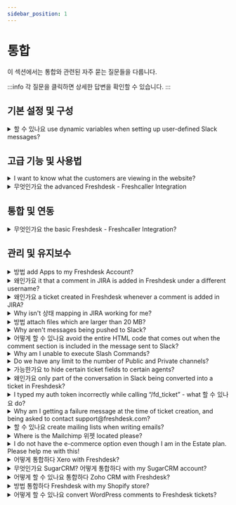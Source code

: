 ```yaml
---
sidebar_position: 1
---
```


# 통합

이 섹션에서는 통합와 관련된 자주 묻는 질문들을 다룹니다.

:::info
각 질문을 클릭하면 상세한 답변을 확인할 수 있습니다.
:::


## 기본 설정 및 구성

<details>
<summary>할 수 있나요 use dynamic variables when setting up user-defined Slack messages?</summary>

<p ><span style={{ fontSize: "16px" }}>Yes, this is possible- however, please use the following variables for ticket description, last public note, and last private note so that only the text content of the description and notes is sent to Slack; otherwise, the <strong>HTML tags </strong>will get pushed to slack as well.</span></p><ul><li ><span style={{ fontSize: "16px" }}></span><span style={{ fontSize: "16px" }}>Use `{{ticket.description_text}}` in place of `{{ticket.description}}`</span></li><li ><span style={{ fontSize: "16px" }}></span><span style={{ fontSize: "16px" }}>Use `{{ticket.latest_public_comment_text}}` in place of `{{ticket.latest_public_comment}}`</span><span style={{ fontSize: "16px" }}></span><span style={{ fontSize: "16px" }}></span></li><li ><span style={{ fontSize: "16px" }}>Use `{{ticket.latest_private_comment_text}}` in place of `{{ticket.latest_private_comment}}`</span></li></ul>

</details>


## 고급 기능 및 사용법

<details>
<summary>I want to know what the customers are viewing in the website?</summary>

<p>With the Freshmarketer integration, you can now view customer sessions on every ticket generated in Freshdesk. A session replay is a recording of the customer’s journey on a website or within a web application.</p><p><br /></p><p>Benefits of this Session replay integration:</p><p><br /></p><ul><li dir="ltr"><p>Get context about the issue that the customer has been facing, without having to ask them to elaborate the issue. For e.g. If a customer has been facing trouble with routing emails, you can look at the session replay and understand what went wrong.</p></li><li dir="ltr"><p>Lesser email threads leading to decrease in resolution time.</p></li><li dir="ltr"><p>Understand which part of your website/product is confusing to the customer. </p></li><li dir="ltr"><p>Reduces the need to ask customers for screenshots. Instead replay the sessions. </p></li><li dir="ltr"><p>Identify the solution articles visited by the customer to make sure that the support agent does not suggest the same. </p></li></ul><p><br /></p><p>Please refer this <a href="https://support.freshdesk.com/support/solutions/articles/235353-how-to-integrate-freshmarketer-s-session-replay-with-freshdesk-" target="_blank" rel="noreferrer noopener">link</a> for more details.</p><p><br /></p>

</details>

<details>
<summary>무엇인가요 the advanced Freshdesk - Freshcaller Integration</summary>

<p><span>Apart from attending your calls, providing post-call support by converting calls into tickets within Freshdesk, the advanced Freshdesk - Freshcaller integration also helps you <strong>manage your calls within your Freshdesk account </strong>without having to switch tabs to go to your Freshcaller account. </span></p>

</details>


## 통합 및 연동

<details>
<summary>무엇인가요 the basic Freshdesk - Freshcaller Integration?</summary>

<p>The basic Freshdesk - Freshcaller integration helps you convert the calls you manage within your Freshcaller account as tickets in Freshdesk. You can follow-up on your calls, i.e, provide post-call support via Freshdesk and also document them for future context. </p><p><br /></p>

</details>


## 관리 및 유지보수

<details>
<summary>방법 add Apps to my Freshdesk Account?</summary>

<p><span dir="ltr" style={{ fontSize: "16px" }}>You can add apps to your Freshdesk account from the Freshdesk Apps Gallery. <span dir="ltr" style={{ fontSize: "16px" }}>Based on an app's complexity and the availability of its features, it is either free or comes with a charge.</span></span></p><p><br /></p><p><span dir="ltr" style={{ fontSize: "16px" }}>To install an app,</span></p><p><br /></p><ul><li><span dir="ltr" style={{ fontSize: "16px" }}>Go to &nbsp;<strong dir="ltr">Admin&nbsp;</strong>&gt;<strong dir="ltr">&nbsp;Support Operations&nbsp;</strong>&gt;<strong dir="ltr">&nbsp;Apps</strong> &gt;<strong dir="ltr">&nbsp;Marketplace</strong></span></li><li><span dir="ltr" style={{ fontSize: "16px" }}>Search for the app you wish to add and click <strong dir="ltr">Install.</strong></span></li><li><span dir="ltr" style={{ fontSize: "16px" }}>Under <strong dir="ltr">Settings,&nbsp;</strong>configure your <strong>Freshdesk</strong><strong dir="ltr">Domain URL&nbsp;</strong>and <strong dir="ltr">API Key.</strong></span></li></ul><p></p><p><strong dir="ltr"><br /></strong></p><p><strong dir="ltr"><img src="#" style={{ fontSize: "16px" }} class="fr-fic fr-fil fr-dib fr-bordered" /></strong></p><p><br /></p><p dir="ltr"><span dir="ltr" style={{ fontSize: "16px" }}>Your Freshdesk URL will be in the format <span style={{ fontSize: "16px" }}>&lt;<a dir="ltr" href="//yourcompanyname.freshdesk.com">yourcompanyname&gt;.freshdesk.com</a></span>. You can fetch the URL from your address bar.</span></p><p dir="ltr"><br /></p><p dir="ltr"><img src="#" style={{ fontSize: "16px" }} class="fr-fic fr-fil fr-dib fr-bordered" /></p><p dir="ltr"><br /><span dir="ltr" style={{ fontSize: "16px" }}>To fetch your API Key,</span></p><p dir="ltr" style={{ fontSize: "16px" }}><span style={{ fontSize: "16px" }}><br /></span></p><p dir="ltr" style={{ fontSize: "16px" }}><span style={{ fontSize: "16px" }}>Go to <strong>Profile icon&nbsp;</strong>&gt;<strong>&nbsp;Profile settings</strong> &gt;<strong>&nbsp;Your API Key</strong></span></p><p dir="ltr"><br /></p><p dir="ltr"><strong dir="ltr"><img src="#" style={{ fontSize: "16px" }} class="fr-fic fr-fil fr-dib fr-bordered" /></strong><br /></p><p><span dir="ltr" style={{ fontSize: "16px" }}><strong dir="ltr"><br /></strong></span></p>

</details>

<details>
<summary>왜인가요 it that a comment in JIRA is added in Freshdesk under a different username?</summary>

<p ><span rel="tempredactor" style={{ fontSize: "16px" }}>When a user posts a comment in JIRA, an equivalent account is created in Freshdesk with one's JIRA email and the note is added to the Freshdesk ticket. </span></p><p ><br /></p><p ><span rel="tempredactor" style={{ fontSize: "16px" }}>If the email address of the user is <strong>hidden</strong> in JIRA settings, the JIRA integration in your helpdesk will not be able to fetch it, and so a generic one will be used.</span></p><p ><br /></p><p ><span rel="tempredactor" style={{ fontSize: "16px" }}><br /></span></p><p><br /></p>

</details>

<details>
<summary>왜인가요 a ticket created in Freshdesk whenever a comment is added in JIRA?</summary>

<p ><span style={{ fontSize: "16px" }}>This usually happens when you configure notifications in JIRA and it is linked to one of the support addresses configured in Freshdesk. </span></p><p ><br /></p><p ><span style={{ fontSize: "16px" }}>You can just remove the support email address from the <strong>notification settings </strong>within JIRA to prevent this.</span></p>

</details>

<details>
<summary>Why isn't 상태 mapping in JIRA working for me?</summary>

<p>To understand why the status mapping in JIRA is not working,<br /><br />1. Navigate to <strong dir="ltr">Admin -&gt; Support Operations -&gt; Apps -&gt; JIRA Plus app settings -&gt; General Settings</strong> to check how the status sync between JIRA and Freshdesk is setup.<br /><br /><img src="#" style={{ fontSize: "16px" }} class="fr-fic fr-fil fr-dib" /></p><p><br /></p><p style={{ fontSize: "16px" }}>2. Also, verify how your custom statuses on Freshdesk is mapped to the issue status on Jira<br /><br /><img src="#" style={{ fontSize: "16px" }} class="fr-fic fr-fil fr-dib" /></p><p style={{ fontSize: "16px" }}><br /></p><p><br /></p>

</details>

<details>
<summary>방법 attach files which are larger than 20 MB?</summary>

<p>Freshdesk has many 3rd party integrations like Dropbox or OneDrive with which agents/customers can use to send files larger than 20 MB. To set up the integrations with Google Drive, refer to <a href="https://support.freshdesk.com/solution/articles/232355-the-google-drive-app" target="_blank" rel="noreferrer noopener">this article</a> and for Dropbox, you can click <a href="https://support.freshdesk.com/support/solutions/articles/55359-the-dropbox-app" target="_blank" rel="noreferrer noopener">here</a>.</p><p><br /></p>

</details>

<details>
<summary>Why aren't messages being pushed to Slack?</summary>

<p><span style={{ fontSize: "16px" }}>Please check if the corresponding channel is configured under <strong dir="ltr">Admin -&gt; Support Operations -&gt; Apps -&gt; Slack -&gt; Edit. </strong></span></p><p><br /></p><p><span style={{ fontSize: "16px" }}>If the channel has been<strong> deleted</strong>, the messages will not be pushed to the Slack channel. </span></p>

</details>

<details>
<summary>어떻게 할 수 있나요 avoid the entire HTML code that comes out when the comment section is included in the message sent to Slack?</summary>

<p><span style={{ fontSize: "16px" }}>When you are using dynamic variables to configure custom messages for Slack, please use the following variables for<strong> ticket description, last public note, and last private note</strong> so that only the text content of the description and notes is sent to Slack. </span></p><p><span style={{ fontSize: "16px" }}><br /></span></p><p><span style={{ fontSize: "16px" }}>Otherwise, the <strong>HTML</strong> tags will get pushed to slack as well.</span></p><p><br /></p><p><span style={{ fontSize: "16px" }}>You can replace the placeholder with the following alternatives instead of using the default ticket.description:</span></p>

**Option 1:** Use `ticket.description_text`
**Option 2:** Use `ticket.description | strip_html`

<p><span style={{ fontSize: "16px" }}>These alternatives will include only the text portion in the notification, without HTML tags.</span></p>

</details>

<details>
<summary>Why am I unable to execute Slash Commands?</summary>

<p><span style={{ fontSize: "16px" }}>Please check the following in the Slack app:</span></p><p><span style={{ fontSize: "16px" }}></span></p><p><span dir="ltr" style={{ fontSize: "16px" }}>1. Make sure <strong>"</strong><strong>Allow Slash Commands" </strong>is checked in the app configuration page. Please navigate to <strong>Admin -&gt; Support Operations -&gt; Apps -&gt;</strong> click on slash integration to see the settings (gear icon) where you could see this configuration. </span></p><p><br /></p><p><span style={{ fontSize: "16px" }}>2. Make sure that the<strong> correct Slash command token</strong> (obtainable when you create the slash command) is copied to Freshdesk-Slack app settings page.</span></p><p><br /></p><p><span style={{ fontSize: "16px" }}>3. Make sure the <strong>&lt;user API token&gt;</strong> entered along with the /fd_ticket command is the right one.</span></p><p><br /></p>

</details>

<details>
<summary>Do we have any limit to the number of Public and Private channels?</summary>

<p ><span style={{ fontSize: "16px" }}>Yes, the integration allows only <strong>20 private and public channels</strong>. </span></p><p ><br /></p><p ><span style={{ fontSize: "16px" }}>Of these, at least one channel should be available as Public (independent of the private channels).</span></p>

</details>

<details>
<summary>가능한가요 to hide certain ticket fields to certain agents?</summary>

<p>You can integrate Freshdesk with the app called 'Hide/Disable Ticket Fields'. </p><p><br /></p><p>When there are several irrelevant default and custom Ticket fields it is time-consuming for an agent to scroll through these fields while creating/updating a ticket. All Ticket fields except the mandatory fields will be available to Hide and/or Disable.<br />- Ability to display tickets fields relevant to agents<br />- Useful when a ticket field is used to hold background information that is of no relevance of value to an agent<br />- Reduce unnecessary clutter on agents’ interface<br />- Improve agents’ productivity</p><p><br /></p><p>Refer this <a href="https://apps.freshdesk.com/hidedisable_ticket_fields/" target="_blank" rel="noreferrer noopener">link</a> for more details.</p><p><br /></p><p><br /></p>

</details>

<details>
<summary>왜인가요 only part of the conversation in Slack being converted into a ticket in Freshdesk?</summary>

<p ><span style={{ fontSize: "16px" }}>As per the integration, the latest <strong>200 messages</strong> would only be included in the text of the ticket. </span></p><p><br /></p><p><span style={{ fontSize: "16px" }}>The<strong> text content</strong> only from conversations will be included in the ticket. All files attached and snippets will be available as a clickable Slack link in your ticket.</span></p><p><br /></p><p ><span style={{ fontSize: "16px" }}></span><br /></p><p ><br /></p>

</details>

<details>
<summary>I typed my auth token incorrectly while calling “/fd_ticket” - what 할 수 있나요 do?</summary>

<p><span style={{ fontSize: "16px" }}>You may call the <strong>slash command</strong> again with the correct token, and the app will override the previously-stored incorrect one. </span></p><p><br /></p><p><span style={{ fontSize: "16px" }}>Please navigate to <strong dir="ltr">Admin -&gt; Support Operations -&gt; Apps -&gt; Slack</strong> where this could be checked and modified. </span></p>

</details>

<details>
<summary>Why am I getting a failure message at the time of ticket creation, and being asked to contact support@freshdesk.com?</summary>

<p ><span style={{ fontSize: "16px" }}>This could happen due to the following reasons: </span></p><ul><li ><span style={{ fontSize: "16px" }}>The ticket <strong>format or description</strong> is incorrect.</span></li><li><span style={{ fontSize: "16px" }}>Ticket creation is done without <strong>mandatory</strong> fields (priority, source etc).</span></li><li ><span style={{ fontSize: "16px" }}>Slack is not able to process certain details to Freshdesk.</span></li></ul><p ><br /></p><p ><span style={{ fontSize: "16px" }}><br /></span></p>

</details>

<details>
<summary>할 수 있나요 create mailing lists when writing emails?</summary>

<p>You cannot create mailing lists in Freshdesk. However, you can make use of the Mailchimp integration with Freshdesk to create mailing lists in Mailchimp and to send out emails in bulk. Please refer this<a href="https://support.freshdesk.com/support/solutions/articles/41745-the-mailchimp-app" target="_blank" rel="noreferrer noopener"> link </a>for more details about Mailchimp.</p>

</details>

<details>
<summary>Where is the Mailchimp 위젯 located please?</summary>

<p><span style={{ fontSize: "16px" }}>Please navigate to <strong>"apps.freshdesk.com"</strong> and search for MailChimp to install this. Kindly make sure you have a MailChimp account to integrate with Freshdesk. </span></p><p><span style={{ fontSize: "16px" }}><br /></span></p><p><span style={{ fontSize: "16px" }}>Once this is successfully added to your helpdesk, the <strong>MailChimp widget </strong>would be available inside the contacts under the customers' tab. </span></p><p><span style={{ fontSize: "16px" }}><br /></span></p><p><span style={{ fontSize: "16px" }}>For instance, you click on that widget inside a contact say, Alex - a window with two tabs namely,<strong> campaigns and mailing lists</strong> would open with several options underneath that would allow you to select which to subscribe and unsubscribe appropriately. </span></p>

</details>

<details>
<summary>I do not have the e-commerce option even though I am in the Estate plan. Please help me with this!</summary>

<p ><span style={{ fontSize: "16px" }}>E-commerce is a recently developed platform on Freshdesk which would enable you to bring the Ebay channel into the helpdesk. This is a feature enabled upon request and so kindly contact us on<strong > support@freshdesk.com</strong> in order to bring this as an option on the admin tab. </span></p><p ><span style={{ fontSize: "16px" }}><br /></span></p><p ><span style={{ fontSize: "16px" }}>Once this is enabled, you could see this in <strong dir="ltr">Admin -&gt; Channels -&gt; E-commerce</strong> where you can add a new account. This new account would need your eBay site information and you would be able to assign product, group and such. </span></p>

</details>

<details>
<summary>어떻게 통합하다 Xero with Freshdesk?</summary>

<p><span style={{ fontSize: "16px" }}>Xero is an <strong>Invoicing Tool </strong>which you could integrate with Freshdesk. Using this integration, you would be able to view information about the invoices sent to the requester of the ticket, within that <strong>ticket's details page</strong>. </span></p><p><br /></p><p><span style={{ fontSize: "16px" }}>You could <strong>track time for tickets </strong>in Freshdesk and <strong>send invoices </strong>for support, using the Xero integration.</span></p><p><span style={{ fontSize: "16px" }}><br /></span></p><p><span style={{ fontSize: "16px" }}>You could integrate Xero with your Freshdesk Account, by navigating to <strong dir="ltr">Admin -&gt; Su -&gt; Apps -&gt; Get More Apps--&gt;Time Tracking &amp; Billing--&gt;Xero--&gt;Install</strong>. </span></p><p><br /></p><p><span style={{ fontSize: "16px" }}>You would be asked to login to your Xero Account to authorize the integration.</span></p>

</details>

<details>
<summary>무엇인가요 SugarCRM? 어떻게 통합하다 with my SugarCRM account?</summary>

<p>SugarCRM is a Customer Relationship Management tool, which is used to track and keep a record of your customer profiles. To provide a better context of customer information to the agents working on your Freshdesk Account, you could integrate SugarCRM with Freshdesk.</p><p><br /></p><p dir="ltr">To integrate SugarCRM, navigate to <strong>Admin &gt; Support Operations &gt; Apps &gt; Get More Apps &gt; CRM &gt; SugarCRM &gt; Install</strong>. This would install the app on your account. You could then configure the app by entering the SugarCRM account URL and credentials. </p>

</details>

<details>
<summary>어떻게 할 수 있나요 통합하다 Zoho CRM with Freshdesk?</summary>

<p>Zoho CRM is a web-based customer relationship management application that has a native integration in Freshdesk. This integration would allow you to fetch requester information from this tool which is available in the contact details as well as tickets detail page. </p><p><br /></p><p>Please navigate to <strong dir="ltr">Admin -&gt; Support Operations -&gt; Apps -&gt; Get more apps -&gt; choose to install Zoho CRM. </strong></p><p>The integration will ask for the Auth Token which can be taken from your Zoho CRM account. For more information, please navigate to this <a href="https://support.freshdesk.com/support/solutions/articles/42657-the-zoho-crm-app" rel="noreferrer noopener">link</a> to set this up. </p><p><br /></p><p><br /></p><p><br /></p><p><br /></p>

</details>

<details>
<summary>방법 통합하다 Freshdesk with my Shopify store?</summary>

<p>At times, you would want to integrate your helpdesk with Shopify so that you can bring your customers' details into the helpdesk.</p><p><br /></p><p dir="ltr">Navigate to <strong>Admin &gt; Support Operations &gt; Apps &gt; Get more apps</strong> and search for Shopify.</p><p>For further instructions on installation and app's capabilities, please refer <a href="https://support.freshdesk.com/support/solutions/articles/195382-the-shopify-app" rel="noreferrer noopener" target="_blank">this</a> article.</p>

</details>

<details>
<summary>어떻게 할 수 있나요 convert WordPress comments to Freshdesk tickets?</summary>

<p style={{ fontSize: "16px" }}>You can create tickets for the comments on your WordPress website using the Freshdesk plugin for WordPress.</p><p ><br /></p><p dir="ltr" style={{ fontSize: "16px" }}>You can create a ticket for every comment a user writes on your WordPress site users to log in to Freshdesk. To do so, you first need to install the <a href="https://wordpress.org/plugins/freshdesk-support/" rel="noopener noreferrer" target="_blank">Freshdesk WordPress plugin</a>. You can install the plugin from the plugins directory if your site runs on self-hosted WordPress. If you use WordPress.com, you need to be on the <a href="https://wordpress.com/pricing/" rel="noreferrer" target="_blank">Business plan or above</a> to install this plugin.<span dir="ltr" style={{ fontSize: "13px", fontFamily: "-apple-system, system-ui, \", color: "rgb(0, 0, 0)", fontWeight: "400", textAlign: "justify" }}></span></p><p style={{ fontSize: "16px" }}><br /></p><p style={{ fontSize: "16px" }}><a href="https://support.freshdesk.com/support/solutions/articles/50000001054-converting-wordpress-comments-to-freshdesk-tickets" rel="noopener noreferrer" style={{ fontSize: "16px" }} target="_blank">Click here</a> to read a step-by-step guide on embedding solution articles and the contact form on Shopify in more detail.</p>

</details>

